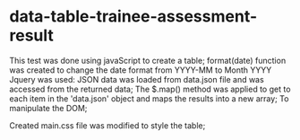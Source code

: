 data-table-trainee-assessment-result
==============================

This test was done using javaScript to create a table;
format(date) function was created to change the date format from YYYY-MM to Month YYYY
Jquery was used:
JSON data was loaded from data.json file and was accessed  from the returned data;
The $.map() method was applied  to get to each item in the 'data.json' object and maps the results into a new array;
To manipulate the DOM;

Created main.css file was modified to style the table;

